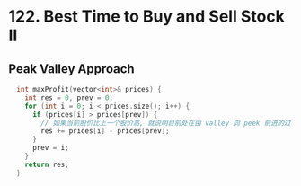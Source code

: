 # 122. Best Time to Buy and Sell Stock II
## Peak Valley Approach
```cpp
  int maxProfit(vector<int>& prices) {
    int res = 0, prev = 0;
    for (int i = 0; i < prices.size(); i++) {
      if (prices[i] > prices[prev]) {
        // 如果当前股价比上一个股价高, 就说明目前处在由 valley 向 peek 前进的过程, 故将利润累加到 res
        res += prices[i] - prices[prev];
      }
      prev = i;
    }
    return res;
  }
```